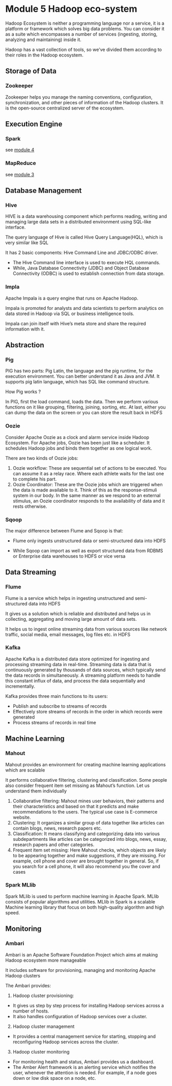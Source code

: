 # Module 5 Hadoop eco-system

Hadoop Ecosystem is neither a programming language nor a service, it is a platform or
framework which solves big data problems. You can consider it as a suite which
encompasses a number of services (ingesting, storing, analyzing and maintaining) inside it. 

Hadoop has a vast collection of tools, so we’ve divided them according to their roles in the Hadoop ecosystem.

## Storage of Data

### Zookeeper

Zookeeper helps you manage the naming conventions, configuration, synchronization, and other pieces of information of the Hadoop clusters. It is the open-source centralized server of the ecosystem. 

## Execution Engine

### Spark
see [module 4](module_4.md)

### MapReduce
see [module 3](module_3.md)

## Database Management

### Hive

HIVE is a data warehousing component which performs reading, writing
and managing large data sets in a distributed environment using SQL-like interface.

The query language of Hive is called Hive Query Language(HQL), which is very
similar like SQL

It has 2 basic components: Hive Command Line and JDBC/ODBC driver.
* The Hive Command line interface is used to execute HQL commands.
* While, Java Database Connectivity (JDBC) and Object Database Connectivity
(ODBC) is used to establish connection from data storage.

### Impla

Apache Impala is a query engine that runs on Apache Hadoop.

Impala is promoted for analysts and data scientists to perform analytics on data stored in Hadoop via SQL or business intelligence tools.

Impala can join itself with Hive’s meta store and share the required information with it.


## Abstraction

### Pig

PIG has two parts: Pig Latin, the language and the pig runtime, for the execution
environment. You can better understand it as Java and JVM.
It supports pig latin language, which has SQL like command structure.

How Pig works ?

In PIG, first the load command, loads the data. Then we perform various functions on it like
grouping, filtering, joining, sorting, etc. At last, either you can dump the data on the screen or
you can store the result back in HDFS

### Oozie

Consider Apache Oozie as a clock and alarm service inside Hadoop Ecosystem. For Apache
jobs, Oozie has been just like a scheduler. It schedules Hadoop jobs and binds them together
as one logical work.

There are two kinds of Oozie jobs:
1. Oozie workflow: These are sequential set of actions to be executed. You can assume
it as a relay race. Where each athlete waits for the last one to complete his part.
2. Oozie Coordinator: These are the Oozie jobs which are triggered when the data is
made available to it. Think of this as the response-stimuli system in our body. In the
same manner as we respond to an external stimulus, an Oozie coordinator responds to
the availability of data and it rests otherwise.


### Sqoop
The major difference between Flume and Sqoop is that:
* Flume only ingests unstructured data or semi-structured data into HDFS

* While Sqoop can import as well as export structured data from RDBMS or Enterprise
data warehouses to HDFS or vice versa

## Data Streaming

### Flume
Flume is a service which helps in ingesting unstructured and semi-structured data
into HDFS

It gives us a solution which is reliable and distributed and helps us in collecting,
aggregating and moving large amount of data sets.

It helps us to ingest online streaming data from various sources like network traffic,
social media, email messages, log files etc. in HDFS


### Kafka

Apache Kafka is a distributed data store optimized for ingesting and processing streaming data in real-time. Streaming data is data that is continuously generated by thousands of data sources, which typically send the data records in simultaneously. A streaming platform needs to handle this constant influx of data, and process the data sequentially and incrementally.

Kafka provides three main functions to its users:

* Publish and subscribe to streams of records
* Effectively store streams of records in the order in which records were generated
* Process streams of records in real time

## Machine Learning

### Mahout
Mahout provides an environment for creating machine learning applications which are scalable

It performs collaborative filtering, clustering and classification. Some people also
consider frequent item set missing as Mahout’s function. Let us understand them
individually

1. Collaborative filtering: Mahout mines user behaviors, their patterns and their
characteristics and based on that it predicts and make recommendations to the users.
The typical use case is E-commerce website.
2. Clustering: It organizes a similar group of data together like articles can contain
blogs, news, research papers etc.
3. Classification: It means classifying and categorizing data into various subdepartments like articles can be categorized into blogs, news, essay, research papers
and other categories.
4. Frequent item set missing: Here Mahout checks, which objects are likely to be
appearing together and make suggestions, if they are missing. For example, cell phone
and cover are brought together in general. So, if you search for a cell phone, it will
also recommend you the cover and cases


### Spark MLlib
Spark MLlib is used to perform machine learning in Apache Spark. MLlib consists of popular algorithms and utilities. MLlib in Spark is a scalable Machine learning library that focus on both high-quality algorithm and high speed. 

## Monitoring

### Ambari

Ambari is an Apache Software Foundation Project which aims at making Hadoop ecosystem
more manageable

It includes software for provisioning, managing and monitoring Apache Hadoop clusters

The Ambari provides:
1. Hadoop cluster provisioning:
* It gives us step by step process for installing Hadoop services across a number
of hosts.
* It also handles configuration of Hadoop services over a cluster.
2. Hadoop cluster management
* It provides a central management service for starting, stopping and reconfiguring Hadoop services across the cluster. 
3. Hadoop cluster monitoring
* For monitoring health and status, Ambari provides us a dashboard.
* The Amber Alert framework is an alerting service which notifies the user,
whenever the attention is needed. For example, if a node goes down or low
disk space on a node, etc.